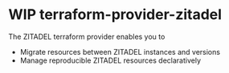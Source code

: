# WIP terraform-provider-zitadel

The ZITADEL terraform provider enables you to
- Migrate resources between ZITADEL instances and versions
- Manage reproducible ZITADEL resources declaratively


